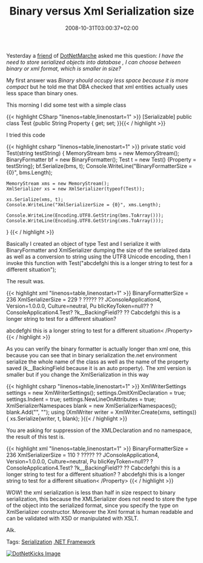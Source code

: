 ﻿---
title: "Binary versus Xml Serialization size"
description: ""
date: 2008-10-31T03:00:37+02:00
draft: false
tags: [NET framework]
categories: [NET framework]
---
Yesterday a [friend](http://dotnetmarche.org/members/Roberto-Sileoni.aspx) of [DotNetMarche](http://dotnetmarche.org/) asked me this question: *I have the need to store serialized objects into database , I can choose between binary or xml format, which is smaller in size?*

My first answer was *Binary should occupy less space because it is more compact* but he told me that DBA checked that xml entities actually uses less space than binary ones.

This morning I did some test with a simple class

{{< highlight CSharp "linenos=table,linenostart=1" >}}
    [Serializable] public class Test {public String Property { get; set; }}{{< / highlight >}}

<!-- Code inserted with Steve Dunn's Windows Live Writer Code Formatter Plugin.  http://dunnhq.com -->

I tried this code

{{< highlight csharp "linenos=table,linenostart=1" >}}
private static void Test(string testString)
{
    MemoryStream bms = new MemoryStream();
    BinaryFormatter bf = new BinaryFormatter();
    Test t = new Test() {Property = testString};
    bf.Serialize(bms, t);
    Console.WriteLine("BinaryFormatterSize = {0}", bms.Length);

    MemoryStream xms = new MemoryStream();
    XmlSerializer xs = new XmlSerializer(typeof(Test));

    xs.Serialize(xms, t);
    Console.WriteLine("XmlSerializerSize = {0}", xms.Length);

    Console.WriteLine(Encoding.UTF8.GetString(bms.ToArray()));
    Console.WriteLine(Encoding.UTF8.GetString(xms.ToArray()));
}
{{< / highlight >}}

<!-- Code inserted with Steve Dunn's Windows Live Writer Code Formatter Plugin.  http://dunnhq.com -->

Basically I created an object of type Test and I serialize it with BinaryFormatter and XmlSerializer dumping the size of the serialized data as well as a conversion to string using the UTF8 Unicode encoding, then I invoke this function with Test("abcdefghi this is a longer string to test for a different situation");

The result was.

{{< highlight xml "linenos=table,linenostart=1" >}}
BinaryFormatterSize = 236
XmlSerializerSize = 229
 ?   ?????       ??   JConsoleApplication4, Version=1.0.0.0, Culture=neutral, Pu
blicKeyToken=null??   ?ConsoleApplication4.Test?   ?<Property>k__BackingField??
  ??   Cabcdefghi this is a longer string to test for a different situation?
<?xml version="1.0"?>
<Test xmlns:xsi="http://www.w3.org/2001/XMLSchema-instance" xmlns:xsd="http://ww
w.w3.org/2001/XMLSchema">
  <Property>abcdefghi this is a longer string to test for a different situation<
/Property>
</Test>{{< / highlight >}}

<!-- Code inserted with Steve Dunn's Windows Live Writer Code Formatter Plugin.  http://dunnhq.com -->

As you can verify the binary formatter is actually longer than xml one, this because you can see that in binary serialization the.net environment serialize the whole name of the class as well as the name of the property saved (k\_\_BackingField because it is an auto property). The xml version is smaller but if you change the XmlSerialization in this way

{{< highlight csharp "linenos=table,linenostart=1" >}}
XmlWriterSettings settings = new XmlWriterSettings();
settings.OmitXmlDeclaration = true;
settings.Indent = true;
settings.NewLineOnAttributes = true;
XmlSerializerNamespaces blank = new XmlSerializerNamespaces();
blank.Add("", "");
using (XmlWriter writer = XmlWriter.Create(xms, settings))
{
    xs.Serialize(writer, t, blank);
}{{< / highlight >}}

<!-- Code inserted with Steve Dunn's Windows Live Writer Code Formatter Plugin.  http://dunnhq.com -->

You are asking for suppression of the XMLDeclaration and no namespace, the result of this test is.

{{< highlight xml "linenos=table,linenostart=1" >}}
BinaryFormatterSize = 236
XmlSerializerSize = 110
 ?   ?????       ??   JConsoleApplication4, Version=1.0.0.0, Culture=neutral, Pu
blicKeyToken=null??   ?ConsoleApplication4.Test?   ?<Property>k__BackingField??
  ??   Cabcdefghi this is a longer string to test for a different situation?
?<Test>
  <Property>abcdefghi this is a longer string to test for a different situation<
/Property>
</Test>{{< / highlight >}}

<!-- Code inserted with Steve Dunn's Windows Live Writer Code Formatter Plugin.  http://dunnhq.com -->

WOW! the xml serialization is less than half in size respect to binary serialization, this because the XMLSerializer does not need to store the type of the object into the serialized format, since you specify the type on XmlSerializer constructor. Moreover the Xml format is human readable and can be validated with XSD or manipulated with XSLT.

Alk.

Tags: [Serialization](http://technorati.com/tag/Serialization) [.NET Framework](http://technorati.com/tag/.NET%20Framework)

<script type="text/javascript">var dzone_url = 'http://www.codewrecks.com/blog/index.php/2008/10/31/binary-versus-xml-serialization-size/';</script><script type="text/javascript">var dzone_title = 'Binary versus Xml Serialization size';</script><script type="text/javascript">var dzone_blurb = 'Binary versus Xml Serialization size';</script><script type="text/javascript">var dzone_style = '2';</script><script language="javascript" src="http://widgets.dzone.com/widgets/zoneit.js"></script> 

[![DotNetKicks Image](http://www.dotnetkicks.com/Services/Images/KickItImageGenerator.ashx?url=http://www.codewrecks.com/blog/index.php/2008/10/31/binary-versus-xml-serialization-size/&amp;bgcolor=0080C0&amp;fgcolor=FFFFFF&amp;border=000000&amp;cbgcolor=D4E1ED&amp;cfgcolor=000000)](http://www.dotnetkicks.com/kick/?url=http://www.codewrecks.com/blog/index.php/2008/10/31/binary-versus-xml-serialization-size/)

